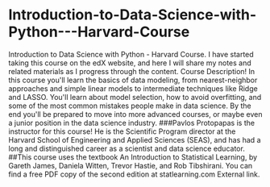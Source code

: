 # Introduction-to-Data-Science-with-Python---Harvard-Course
Introduction to Data Science with Python - Harvard Course.  I have started taking this course on the edX website, and here I will share my notes and related materials as I progress through the content.
Course Description!
In this course you'll learn the basics of data modeling, from nearest-neighbor approaches and simple linear models to intermediate techniques like Ridge and LASSO. You'll learn about model selection, how to avoid overfitting, and some of the most common mistakes people make in data science. By the end you'll be prepared to move into more advanced courses, or maybe even a junior position in the data science industry.
###Pavlos Protopapas is the instructor for this course! He is the Scientific Program director at the Harvard School of Engineering and Applied Sciences (SEAS), and has had a long and distinguished career as a scientist and data science educator. 
##This course uses the textbook An Introduction to Statistical Learning, by Gareth James, Daniela Witten, Trevor Hastie, and Rob Tibshirani. You can find a free PDF copy of the second edition at statlearning.com External link.
